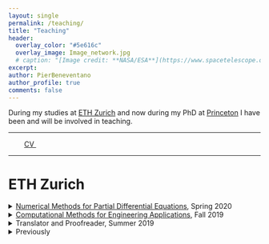 ```yaml
---
layout: single
permalink: /teaching/
title: "Teaching"
header:
  overlay_color: "#5e616c"
  overlay_image: Image_network.jpg
  # caption: "[Image credit: **NASA/ESA**](https://www.spacetelescope.org/images/heic0515a/)"
excerpt: 
author: PierBeneventano
author_profile: true
comments: false
---
```


During my studies at <a href="https://math.ethz.ch/" class="links">ETH Zurich</a> and now during my PhD at <a href="https://orfe.princeton.edu/home" class="links">Princeton</a> I have been and will be involved in teaching. 

<hr>

<div class="col-lg-4 text-center">
  <a href="https://www.linkedin.com/in/pierbeneventano/"><span class="social-icon fa fa-linkedin"></span></a> &nbsp;  &nbsp;   <a href="https://join.skype.com/invite/kobWyHxDkzse"><span  class="social-icon fa fa-skype"></span></a> &nbsp;  &nbsp;  <a href="https://pierbeneventano.github.io/CV/CV_Beneventano.pdf" class="links"> CV </a> &nbsp;  &nbsp; <a href="https://scholar.google.com/citations?user=spL439oAAAAJ&hl=en"><span class="ai ai-fw ai-google-scholar-square"></span></a> &nbsp;  &nbsp; <a href="mailto:pierb@princeton.edu"><span class="social-icon fa fa-envelope"></span></a>
</div>

<hr>

# ETH Zurich 
<details>
  <summary> <a href="http://vvz.ethz.ch/Vorlesungsverzeichnis/lerneinheit.view?lerneinheitId=136107&semkez=2020S&ansicht=KATALOGDATEN&lang=en" class="links">Numerical Methods for Partial Differential Equations</a>, Spring 2020 </summary>
  <ul>
    <li> <em>Master</em> in Physics, Data Science, Computational Biology. Computational Science and Engineering Bachelor. </li>
    <li> I taught at the exercise classes and corrected the homeworks (in C++). </li>
    <li> <em>Contents:</em> Derivation, properties, and implementation of fundamental numerical methods for a few key partial differential equations: convection-diffusion, heat equation, wave equation, conservation laws. Implementation in C++ based on a finite element library.</li>
  </ul>
</details>
  
<details>
  <summary> <a href="http://vvz.ethz.ch/Vorlesungsverzeichnis/lerneinheit.view?lerneinheitId=132349&semkez=2019W&ansicht=KATALOGDATEN&lang=en" class="links">Computational Methods for Engineering Applications</a>, Fall 2019 
  </summary>

  <ul>
    <li> Mechanical Engineering Bachelor, third year.</li>
    <li>I taught at the exercise classes (also explaining part of the theory) and corrected the homeworks (in C++).</li>
    <li><em>Contents:</em> introduction to the numerical methods for the solution of ordinary and partial differential equations that play a central role in engineering applications. Both basic theoretical concepts and implementation techniques necessary to understand and master the methods will be addressed.</li>
  </ul>
</details>
  
<details>
  <summary> Translator and Proofreader, Summer 2019 </summary>
  As part of a project at <a href="https://math.ethz.ch/" class="links">ETH Zurich</a>, I was part of translation team and I have been selected as the final proofreader of a Calculus book (German to Italian).
  <br> <br>
</details>
  
<details>
  <summary> Previously </summary>
  <ul>
    <li>Hold classes on mathematics for highschool olympiads</li>
    <li>Tutored a number of students from high school to advanced university courses in Master and College level Statistics, Operations Research, Algorithms, College-level Mathematics, etc.</li>
  </ul>
</details>

